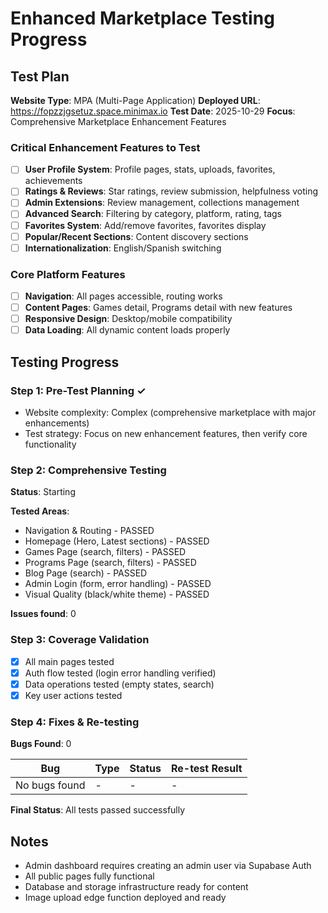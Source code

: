 # Enhanced Marketplace Testing Progress

## Test Plan
**Website Type**: MPA (Multi-Page Application) 
**Deployed URL**: https://fopzzjgsetuz.space.minimax.io
**Test Date**: 2025-10-29
**Focus**: Comprehensive Marketplace Enhancement Features

### Critical Enhancement Features to Test
- [ ] **User Profile System**: Profile pages, stats, uploads, favorites, achievements
- [ ] **Ratings & Reviews**: Star ratings, review submission, helpfulness voting
- [ ] **Admin Extensions**: Review management, collections management
- [ ] **Advanced Search**: Filtering by category, platform, rating, tags
- [ ] **Favorites System**: Add/remove favorites, favorites display
- [ ] **Popular/Recent Sections**: Content discovery sections
- [ ] **Internationalization**: English/Spanish switching

### Core Platform Features
- [ ] **Navigation**: All pages accessible, routing works
- [ ] **Content Pages**: Games detail, Programs detail with new features
- [ ] **Responsive Design**: Desktop/mobile compatibility
- [ ] **Data Loading**: All dynamic content loads properly

## Testing Progress

### Step 1: Pre-Test Planning ✓
- Website complexity: Complex (comprehensive marketplace with major enhancements)
- Test strategy: Focus on new enhancement features, then verify core functionality

### Step 2: Comprehensive Testing
**Status**: Starting

**Tested Areas**:
- Navigation & Routing - PASSED
- Homepage (Hero, Latest sections) - PASSED
- Games Page (search, filters) - PASSED
- Programs Page (search, filters) - PASSED
- Blog Page (search) - PASSED
- Admin Login (form, error handling) - PASSED
- Visual Quality (black/white theme) - PASSED

**Issues found**: 0

### Step 3: Coverage Validation
- [x] All main pages tested
- [x] Auth flow tested (login error handling verified)
- [x] Data operations tested (empty states, search)
- [x] Key user actions tested

### Step 4: Fixes & Re-testing
**Bugs Found**: 0

| Bug | Type | Status | Re-test Result |
|-----|------|--------|----------------|
| No bugs found | - | - | - |

**Final Status**: All tests passed successfully

## Notes
- Admin dashboard requires creating an admin user via Supabase Auth
- All public pages fully functional
- Database and storage infrastructure ready for content
- Image upload edge function deployed and ready
